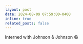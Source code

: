 ```yaml
---
layout: post
date: 2024-08-09 07:59:00-0400
inline: true
related_posts: false
---
```


Interned with Johnson & Johnson 😃
